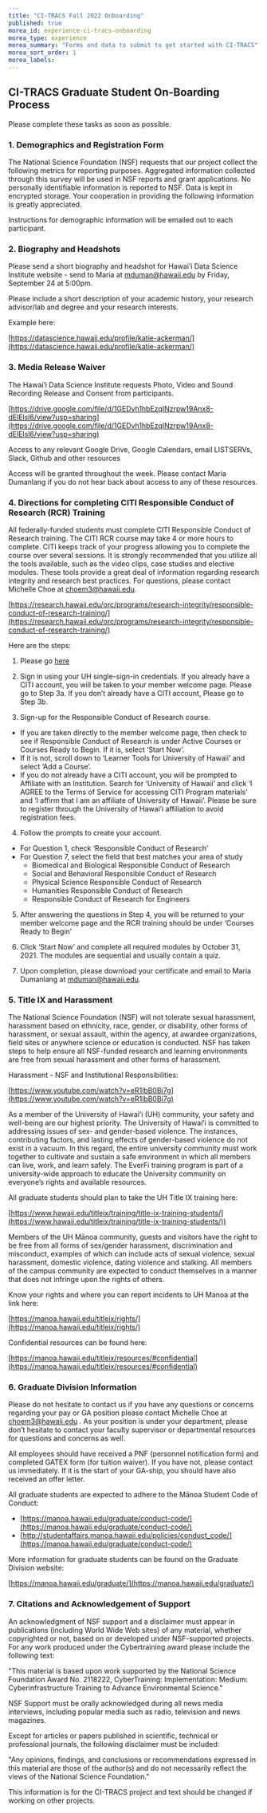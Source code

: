 ```yaml
---
title: "CI-TRACS Fall 2022 Onboarding"
published: true
morea_id: experience-ci-tracs-onboarding
morea_type: experience
morea_summary: "Forms and data to submit to get started with CI-TRACS"
morea_sort_order: 1
morea_labels:
---
```


## CI-TRACS Graduate Student On-Boarding Process

Please complete these tasks as soon as possible.

### 1. Demographics and Registration Form

The National Science Foundation (NSF) requests that our project collect the following metrics for reporting purposes. Aggregated information collected through this survey will be used in NSF reports and grant applications. No personally identifiable information is reported to NSF. Data is kept in encrypted storage. Your cooperation in providing the following information is greatly appreciated.

Instructions for demographic information will be emailed out to each participant.


### 2. Biography and Headshots

Please send a short biography and headshot for Hawai‘i Data Science Institute website - send to Maria at mduman@hawaii.edu by Friday, September 24 at 5:00pm.

Please include a short description of your academic history, your research advisor/lab and degree and your research interests.

Example here:

[https://datascience.hawaii.edu/profile/katie-ackerman/](https://datascience.hawaii.edu/profile/katie-ackerman/)

### 3. Media Release Waiver

The Hawai‘i Data Science Institute requests Photo, Video and Sound Recording Release and Consent from participants.

[https://drive.google.com/file/d/1GEDvh1hbEzqINzrpw19Anx8-dElElsl6/view?usp=sharing](https://drive.google.com/file/d/1GEDvh1hbEzqINzrpw19Anx8-dElElsl6/view?usp=sharing)

Access to any relevant Google Drive, Google Calendars, email LISTSERVs, Slack, Github and other resources

Access will be granted throughout the week. Please contact Maria Dumanlang if you do not hear back about access to any of these resources.

### 4. Directions for completing CITI Responsible Conduct of Research (RCR) Training

All federally-funded students must complete CITI Responsible Conduct of Research training. The CITI RCR course may take 4 or more hours to complete. CITI keeps track of your progress allowing you to complete the course over several sessions. It is strongly recommended that you utilize all the tools available, such as the video clips, case studies and elective modules. These tools provide a great deal of information regarding research integrity and research best practices. For questions, please contact Michelle Choe at choem3@hawaii.edu.

[https://research.hawaii.edu/orc/programs/research-integrity/responsible-conduct-of-research-training/](https://research.hawaii.edu/orc/programs/research-integrity/responsible-conduct-of-research-training/)

Here are the steps:

1. Please go [here](https://www.citiprogram.org/Shibboleth.sso/Login?target=https%3A%2F%2Fwww.citiprogram.org%2FSecure%2FWelcome.cfm%3finst%3d1688&entityID=https%3A%2F%2Fidp.hawaii.edu%2Fidp%2Fshibboleth)

2. Sign in using your UH single-sign-in credentials. If you already have a CITI account, you will be taken to your member welcome page. Please go to Step 3a. If you don’t already have a CITI account, Please go to Step 3b.

3. Sign-up for the Responsible Conduct of Research course.
  * If you are taken directly to the member welcome page, then check to see if Responsible Conduct of Research is under Active Courses or Courses Ready to Begin. If it is, select ‘Start Now’.
  * If it is not, scroll down to ‘Learner Tools for University of Hawaii’ and select ‘Add a Course’.
  * If you do not already have a CITI account, you will be prompted to Affiliate with an Institution. Search for ‘University of Hawaii’ and click ‘I AGREE to the Terms of Service for accessing CITI Program materials’ and ‘I affirm that I am an affiliate of University of Hawaii’. Please be sure to register through the University of Hawai‘i affiliation to avoid registration fees.

4. Follow the prompts to create your account.
  * For Question 1, check ‘Responsible Conduct of Research’
  * For Question 7, select the field that best matches your area of study
    * Biomedical and Biological Responsible Conduct of Research
    * Social and Behavioral Responsible Conduct of Research
    * Physical Science Responsible Conduct of Research
    * Humanities Responsible Conduct of Research
    * Responsible Conduct of Research for Engineers

5. After answering the questions in Step 4, you will be returned to your member welcome page and the RCR training should be under ‘Courses Ready to Begin’

6. Click ‘Start Now’ and complete all required modules by October 31, 2021. The modules are sequential and usually contain a quiz.

7. Upon completion, please download your certificate and email to Maria Dumanlang at mduman@hawaii.edu.

### 5. Title IX and Harassment

The National Science Foundation (NSF) will not tolerate sexual harassment, harassment based on ethnicity, race, gender, or disability, other forms of harassment, or sexual assault, within the agency, at awardee organizations, field sites or anywhere science or education is conducted. NSF has taken steps to help ensure all NSF-funded research and learning environments are free from sexual harassment and other forms of harassment.

Harassment - NSF and Institutional Responsibilities:

[https://www.youtube.com/watch?v=eR1lbB0Bi7g](https://www.youtube.com/watch?v=eR1lbB0Bi7g)

As a member of the University of Hawaiʻi (UH) community, your safety and well-being are our highest priority. The University of Hawaiʻi is committed to addressing issues of sex- and gender-based violence. The instances, contributing factors, and lasting effects of gender-based violence do not exist in a vacuum. In this regard, the entire university community must work together to cultivate and sustain a safe environment in which all members can live, work, and learn safely. The EverFi training program is part of a university-wide approach to educate the University community on everyone’s rights and available resources.

All graduate students should plan to take the UH Title IX training here: 

[https://www.hawaii.edu/titleix/training/title-ix-training-students/](https://www.hawaii.edu/titleix/training/title-ix-training-students/))

Members of the UH Mānoa community, guests and visitors have the right to be free from all forms of sex/gender harassment, discrimination and misconduct, examples of which can include acts of sexual violence, sexual harassment, domestic violence, dating violence and stalking. All members of the campus community are expected to conduct themselves in a manner that does not infringe upon the rights of others.

Know your rights and where you can report incidents to UH Manoa at the link here: 

[https://manoa.hawaii.edu/titleix/rights/](https://manoa.hawaii.edu/titleix/rights/)

Confidential resources can be found here: 

[https://manoa.hawaii.edu/titleix/resources/#confidential](https://manoa.hawaii.edu/titleix/resources/#confidential)

### 6. Graduate Division Information

Please do not hesitate to contact us if you have any questions or concerns regarding your pay or GA position please contact Michelle Choe at choem3@hawaii.edu . As your position is under your department, please don’t hesitate to contact your faculty supervisor or departmental resources for questions and concerns as well.

All employees should have received a PNF (personnel notification form) and completed GATEX form (for tuition waiver). If you  have not, please contact us immediately. If it is the start of your GA-ship, you should have also received an offer letter.

All graduate students are expected to adhere to the Mānoa Student Code of Conduct: 

* [https://manoa.hawaii.edu/graduate/conduct-code/](https://manoa.hawaii.edu/graduate/conduct-code/)
* [http://studentaffairs.manoa.hawaii.edu/policies/conduct_code/](https://manoa.hawaii.edu/graduate/conduct-code/)

More information for graduate students can be found on the Graduate Division website: 

[https://manoa.hawaii.edu/graduate/](https://manoa.hawaii.edu/graduate/)

### 7. Citations and Acknowledgement of Support

An acknowledgment of NSF support and a disclaimer must appear in publications (including World Wide Web sites) of any material, whether copyrighted or not, based on or developed under NSF-supported projects. For any work produced under the Cybertraining award please include the following text:

"This material is based upon work supported by the National Science Foundation Award No. 2118222, CyberTraining: Implementation: Medium: Cyberinfrastructure Training to Advance Environmental Science."

NSF Support must be orally acknowledged during all news media interviews, including popular media such as radio, television and news magazines.

Except for articles or papers published in scientific, technical or professional journals, the following disclaimer must be included:

"Any opinions, findings, and conclusions or recommendations expressed in this material are those of the author(s) and do not necessarily reflect the views of the National Science Foundation."

This information is for the CI-TRACS project and text should be changed if working on other projects. 
